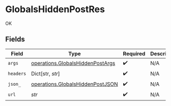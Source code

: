 # GlobalsHiddenPostRes

OK


## Fields

| Field                                                                                | Type                                                                                 | Required                                                                             | Description                                                                          |
| ------------------------------------------------------------------------------------ | ------------------------------------------------------------------------------------ | ------------------------------------------------------------------------------------ | ------------------------------------------------------------------------------------ |
| `args`                                                                               | [operations.GlobalsHiddenPostArgs](../../models/operations/globalshiddenpostargs.md) | :heavy_check_mark:                                                                   | N/A                                                                                  |
| `headers`                                                                            | Dict[str, *str*]                                                                     | :heavy_check_mark:                                                                   | N/A                                                                                  |
| `json_`                                                                              | [operations.GlobalsHiddenPostJSON](../../models/operations/globalshiddenpostjson.md) | :heavy_check_mark:                                                                   | N/A                                                                                  |
| `url`                                                                                | *str*                                                                                | :heavy_check_mark:                                                                   | N/A                                                                                  |